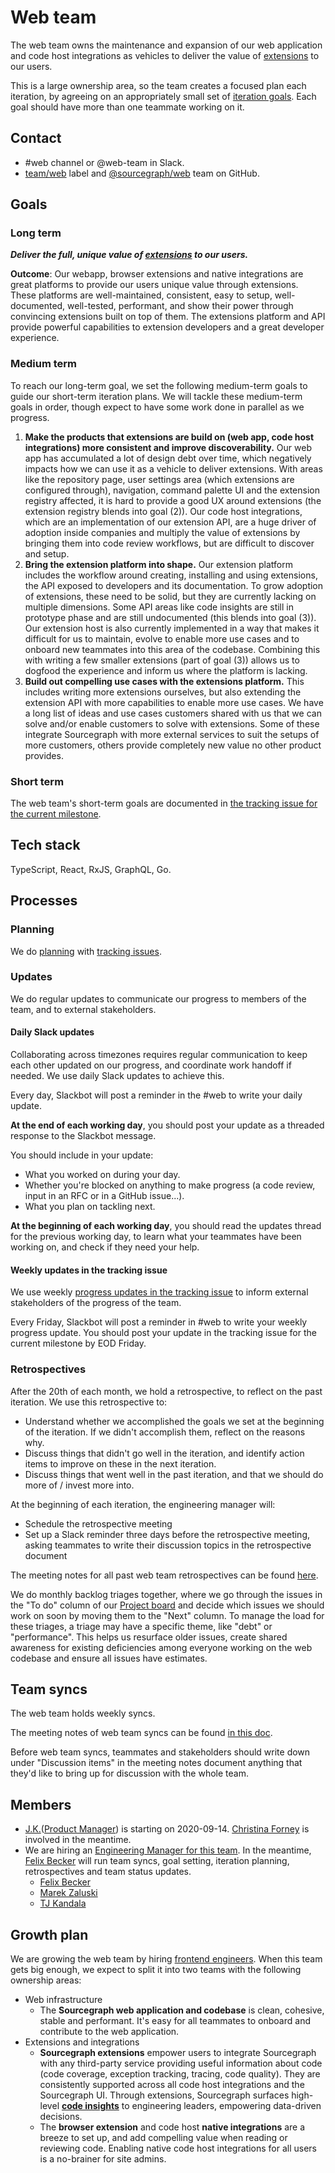 # Web team

The web team owns the maintenance and expansion of our web application and code host integrations as vehicles to deliver the value of [extensions](https://docs.sourcegraph.com/extensions) to our users.

This is a large ownership area, so the team creates a focused plan each iteration, by agreeing on an appropriately small set of [iteration goals](../../../company/goals/index.md). Each goal should have more than one teammate working on it.

## Contact

- #web channel or @web-team in Slack.
- [team/web](https://github.com/sourcegraph/sourcegraph/issues/new?labels=team/web) label and [@sourcegraph/web](https://github.com/orgs/sourcegraph/teams/web) team on GitHub.

## Goals

### Long term

***Deliver the full, unique value of [extensions](https://docs.sourcegraph.com/extensions) to our users.***

**Outcome**: Our webapp, browser extensions and native integrations are great platforms to provide our users unique value through extensions. These platforms are well-maintained, consistent, easy to setup, well-documented, well-tested, performant, and show their power through convincing extensions built on top of them. The extensions platform and API provide powerful capabilities to extension developers and a great developer experience.

### Medium term

To reach our long-term goal, we set the following medium-term goals to guide our short-term iteration plans.
We will tackle these medium-term goals in order, though expect to have some work done in parallel as we progress. 

1. **Make the products that extensions are build on (web app, code host integrations) more consistent and improve discoverability.**
   Our web app has accumulated a lot of design debt over time, which negatively impacts how we can use it as a vehicle to deliver extensions.
   With areas like the repository page, user settings area (which extensions are configured through), navigation, command palette UI and the extension registry affected, it is hard to provide a good UX around extensions (the extension registry blends into goal (2)).
   Our code host integrations, which are an implementation of our extension API, are a huge driver of adoption inside companies and multiply the value of extensions by bringing them into code review workflows, but are difficult to discover and setup.
2. **Bring the extension platform into shape.**
   Our extension platform includes the workflow around creating, installing and using extensions, the API exposed to developers and its documentation.
   To grow adoption of extensions, these need to be solid, but they are currently lacking on multiple dimensions.
   Some API areas like code insights are still in prototype phase and are still undocumented (this blends into goal (3)).
   Our extension host is also currently implemented in a way that makes it difficult for us to maintain, evolve to enable more use cases and to  onboard new teammates into this area of the codebase.
   Combining this with writing a few smaller extensions (part of goal (3)) allows us to dogfood the experience and inform us where the platform is lacking.
3. **Build out compelling use cases with the extensions platform.**
   This includes writing more extensions ourselves, but also extending the extension API with more capabilities to enable more use cases.
   We have a long list of ideas and use cases customers shared with us that we can solve and/or enable customers to solve with extensions.
   Some of these integrate Sourcegraph with more external services to suit the setups of more customers, others provide completely new value no other product provides.

### Short term

The web team's short-term goals are documented in [the tracking issue for the current milestone](https://github.com/sourcegraph/sourcegraph/issues?q=is%3Aissue+label%3Atracking+label%3Ateam%2Fweb+is%3Aopen).

## Tech stack

TypeScript, React, RxJS, GraphQL, Go.

## Processes

### Planning

We do [planning](../tracking_issues.md#planning-a-milestone-with-a-tracking-issue) with [tracking issues](../tracking_issues.md).

### Updates

We do regular updates to communicate our progress to members of the team, and to external stakeholders.

#### Daily Slack updates

Collaborating across timezones requires regular communication to keep each other updated on our progress, and coordinate work handoff if needed. We use daily Slack updates to achieve this.

Every day, Slackbot will post a reminder in the #web to write your daily update.

**At the end of each working day**, you should post your update as a threaded response to the Slackbot message.

You should include in your update:
- What you worked on during your day.
- Whether you're blocked on anything to make progress (a code review, input in an RFC or in a GitHub issue...).
- What you plan on tackling next.

**At the beginning of each working day**, you should read the updates thread for the previous working day, to learn what your teammates have been working on, and check if they need your help.

#### Weekly updates in the tracking issue

We use weekly [progress updates in the tracking issue](../tracking_issues.md#progress_updates) to inform external stakeholders of the progress of the team.

Every Friday, Slackbot will post a reminder in #web to write your weekly progress update. You should post your update in the tracking issue for the current milestone by EOD Friday.

### Retrospectives

After the 20th of each month, we hold a retrospective, to reflect on the past iteration. We use this retrospective to:
- Understand whether we accomplished the goals we set at the beginning of the iteration. If we didn't accomplish them, reflect on the reasons why.
- Discuss things that didn't go well in the iteration, and identify action items to improve on these in the next iteration.
- Discuss things that went well in the past iteration, and that we should do more of / invest more into.

At the beginning of each iteration, the engineering manager will:
- Schedule the retrospective meeting
- Set up a Slack reminder three days before the retrospective meeting, asking teammates to write their discussion topics in the retrospective document

The meeting notes for all past web team retrospectives can be found [here](https://docs.google.com/document/d/1YW45Dksk0vIn7drhatwLyo6YbMMkS-naHcuShUi1OOw/edit#heading=h.dxt1jy5hsf1d).

We do monthly backlog triages together, where we go through the issues in the "To do" column of our [Project board](https://github.com/orgs/sourcegraph/projects/45) and decide which issues we should work on soon by moving them to the "Next" column.
To manage the load for these triages, a triage may have a specific theme, like "debt" or "performance".
This helps us resurface older issues, create shared awareness for existing deficiencies among everyone working on the web codebase and ensure all issues have estimates.

## Team syncs

The web team holds weekly syncs.

The meeting notes of web team syncs can be found [in this doc](https://docs.google.com/document/u/1/d/1IUsjbtYdGiAHvRUB1yf4eqnynin9WsxFR2zFCMm78jw/edit#).

Before web team syncs, teammates and stakeholders should write down under "Discussion items" in the meeting notes document anything that they'd like to bring up for discussion with the whole team.

## Members

- [J.K.](../../../company/team/index.md#todo)([Product Manager](../../product/roles/product_manager.md)) is starting on 2020-09-14. [Christina Forney](../../../company/team/index.md#christina-forney-she-her) is involved in the meantime.
- We are hiring an [Engineering Manager for this team](../hiring/engineering-manager-web.md). In the meantime, [Felix Becker](../../../company/team/index.md#felix-becker) will run team syncs, goal setting, iteration planning, retrospectives and team status updates.
  - [Felix Becker](../../../company/team/index.md#felix-becker)
  - [Marek Zaluski](../../../company/team/index.md#marek-zaluski)
  - [TJ Kandala](../../../company/team/index.md#tharuntej-kandala-he-him)

## Growth plan

We are growing the web team by hiring [frontend engineers](https://github.com/sourcegraph/careers/blob/master/job-descriptions/software-engineer-frontend.md). When this team gets big enough, we expect to split it into two teams with the following ownership areas:

- Web infrastructure
    - The **Sourcegraph web application and codebase** is clean, cohesive, stable and performant. It's easy for all teammates to onboard and contribute to the web application.
- Extensions and integrations
    - **Sourcegraph extensions** empower users to integrate Sourcegraph with any third-party service providing useful information about code (code coverage, exception tracking, tracing, code quality). They are consistently supported across all code host integrations and the Sourcegraph UI. Through extensions, Sourcegraph surfaces high-level [**code insights**](https://docs.google.com/document/d/1EHzor6I1GhVVIpl70mH-c10b1tNEl_p1xRMJ9qHQfoc/edit) to engineering leaders, empowering data-driven decisions.
    - The **browser extension** and code host **native integrations** are a breeze to set up, and add compelling value when reading or reviewing code. Enabling native code host integrations for all users is a no-brainer for site admins.
